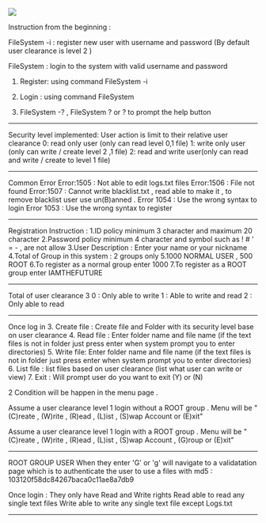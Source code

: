 [![](http://img.youtube.com/vi/H0JSC8vNEDM/0.jpg)](http://www.youtube.com/watch?v=H0JSC8vNEDM "")


Instruction from the beginning :

FileSystem -i : register new user with username and password (By default user clearance is level 2 )

FileSystem : login to the system with valid username and password

1. Register: using command FileSystem -i

2. Login : using command FileSystem

3. FileSystem -? , FileSystem ? or ? to prompt the help button 

------------------------------------------------------------------------------------------------------------------------------------------------------

Security level implemented:
	     User action is limit to their relative user clearance
	     0: read only user (only can read level 0,1 file)
	     1: write only user (only can write / create level 2 ,1 file)
	     2: read and write user(only can read and write / create to level 1 file)

------------------------------------------------------------------------------------------------------------------------------------------------------

Common Error
Error:1505 : Not able to edit logs.txt files
Error:1506 : File not found 
Error:1507 : Cannot write blacklist.txt , read able to make it , to remove blacklist user use un(B)anned .
Error 1054 : Use the wrong syntax to login
Error 1053 : Use the wrong syntax to register

------------------------------------------------------------------------------------------------------------------------------------------------------

Registration Instruction :
1.ID policy minimum 3 character and maximum 20 character
2.Password policy minimum 4 character and symbol such as ! # ' = - , are not allow
3.User Description : Enter your name or your nickname
4.Total of Group in this system : 2 groups only
5.1000 NORMAL USER , 500 ROOT
6.To register as a normal group enter 1000
7.To register as a ROOT group enter IAMTHEFUTURE

------------------------------------------------------------------------------------------------------------------------------------------------------

Total of user clearance 3
0 : Only able to write 
1 : Able to write and read
2 : Only able to read

------------------------------------------------------------------------------------------------------------------------------------------------------

Once log in
3. Create file : Create file and Folder with its security level base on user clearance
4. Read file : Enter folder name and file name (if the text files is not in folder just press enter when system prompt you to enter directories)
5. Write file: Enter folder name and file name (if the text files is not in folder just press enter when system prompt you to enter directories)
6. List file : list files based on user clearance (list what user can write or view)
7. Exit : Will prompt user do you want to exit (Y) or (N)

2 Condition will be happen in the menu page . 

Assume a user clearance level 1 login without a ROOT group . 
Menu will be "(C)reate , (W)rite , (R)ead , (L)ist , (S)wap Account or (E)xit"

Assume a user clearance level 1 login with a ROOT group . 
Menu will be "(C)reate , (W)rite , (R)ead , (L)ist , (S)wap Account , (G)roup or (E)xit"

------------------------------------------------------------------------------------------------------------------------------------------------------

ROOT GROUP USER
When they enter 'G' or 'g' will navigate to a validatation page which is to authenticate the user to use a files with md5 : 103120f58dc84267baca0c11ae8a7db9

Once login : 
They only have Read and Write rights 
Read able to read any single text files
Write able to write any single text file except Logs.txt

------------------------------------------------------------------------------------------------------------------------------------------------------


